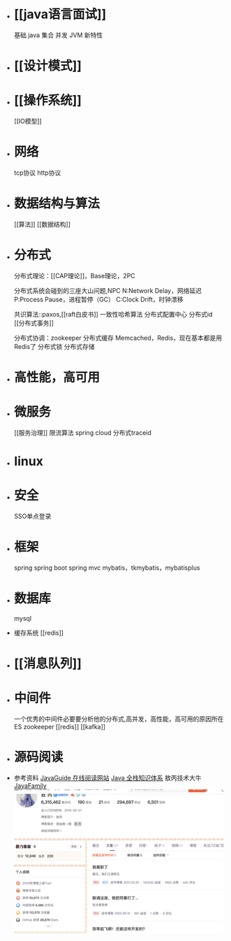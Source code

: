 - # [[java语言面试]]
  基础
  java
  集合
  并发
  JVM
  新特性
- # [[设计模式]]
- # [[操作系统]]
  [[IO模型]]
- # 网络
  tcp协议
  http协议
- # 数据结构与算法
  [[算法]]
  [[数据结构]]
- # 分布式
  分布式理论：[[CAP理论]]，Base理论，2PC
  
  分布式系统会碰到的三座大山问题,NPC
  N:Network Delay，网络延迟
  P:Process Pause，进程暂停（GC）
  C:Clock Drift，时钟漂移
  
  共识算法::paxos,[[raft白皮书]]
  一致性哈希算法
  分布式配置中心
  分布式id
  [[分布式事务]]
  
  分布式协调：zookeeper
  分布式缓存
  Memcached，Redis，现在基本都是用Redis了
  分布式锁
  分布式存储
- # 高性能，高可用
- # 微服务
  [[服务治理]]
  限流算法
  spring cloud
  分布式traceid
- # linux
- # 安全
  SSO单点登录
- # 框架
  spring
  spring boot
  spring mvc
  mybatis，tkmybatis，mybatisplus
- # 数据库
  mysql
- 缓存系统
  [[redis]]
- # [[消息队列]]
- # 中间件
  一个优秀的中间件必要要分析他的分布式,高并发，高性能，高可用的原因所在
  ES
  zookeeper
  [[redis]]
  [[kafka]]
- # 源码阅读
- 参考资料
  [JavaGuide 在线阅读网站](https://javaguide.cn/java/basis/java-basic-questions-01.html#%E5%BF%85%E7%9C%8B%E4%B8%93%E6%A0%8F)
  [Java 全栈知识体系](https://pdai.tech/)
  敖丙技术大牛
  [JavaFamily](https://github.com/AobingJava/JavaFamily)
  ![截屏2022-06-18 下午9.35.02.png](../assets/截屏2022-06-18_下午9.35.02_1655560007620_0.png)